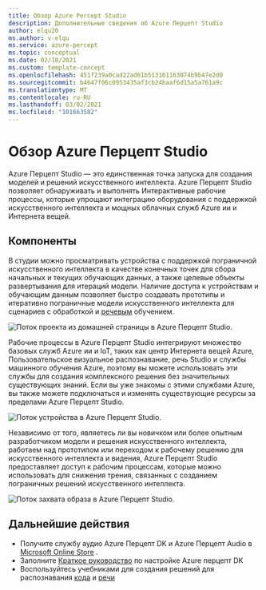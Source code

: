 ```yaml
---
title: Обзор Azure Percept Studio
description: Дополнительные сведения об Azure Перцепт Studio
author: elqu20
ms.author: v-elqu
ms.service: azure-percept
ms.topic: conceptual
ms.date: 02/18/2021
ms.custom: template-concept
ms.openlocfilehash: 451f239a0cad22ad61b513161163074b9b47e2d0
ms.sourcegitcommit: b4647f06c0953435af3cb24baaf6d15a5a761a9c
ms.translationtype: MT
ms.contentlocale: ru-RU
ms.lasthandoff: 03/02/2021
ms.locfileid: "101663582"
---
```

# <a name="azure-percept-studio-overview"></a>Обзор Azure Перцепт Studio

Azure Перцепт Studio — это единственная точка запуска для создания моделей и решений искусственного интеллекта. Azure Перцепт Studio позволяет обнаруживать и выполнять Интерактивные рабочие процессы, которые упрощают интеграцию оборудования с поддержкой искусственного интеллекта и мощных облачных служб Azure ии и Интернета вещей.

## <a name="features"></a>Компоненты

В студии можно просматривать устройства с поддержкой пограничной искусственного интеллекта в качестве конечных точек для сбора начальных и текущих обучающих данных, а также целевые объекты развертывания для итераций модели. Наличие доступа к устройствам и обучающим данным позволяет быстро создавать прототипы и итеративно пограничные модели [](./tutorial-nocode-vision.md) искусственного интеллекта для сценариев с обработкой и [речевым](./tutorial-no-code-speech.md) обучением.

![Поток проекта из домашней страницы в Azure Перцепт Studio.](./media/overview-azure-percept-studio/percept-studio-flow.png)

Рабочие процессы в Azure Перцепт Studio интегрируют множество базовых служб Azure ии и IoT, таких как центр Интернета вещей Azure, Пользовательское визуальное распознавание, речь Studio и службы машинного обучения Azure, поэтому вы можете использовать эти службы для создания комплексного решения без значительных существующих знаний. Если вы уже знакомы с этими службами Azure, вы также можете подключаться и изменять существующие ресурсы за пределами Azure Перцепт Studio.

![Поток устройства в Azure Перцепт Studio.](./media/overview-azure-percept-studio/device-flow.png)

Независимо от того, являетесь ли вы новичком или более опытным разработчиком модели и решения искусственного интеллекта, работаем над прототипом или переходом к рабочему решению для искусственного интеллекта и видения, Azure Перцепт Studio предоставляет доступ к рабочим процессам, которые можно использовать для снижения трения, связанных с созданием пограничных решений искусственного интеллекта.

![Поток захвата образа в Azure Перцепт Studio.](./media/overview-azure-percept-studio/image-flow.png)

## <a name="next-steps"></a>Дальнейшие действия

<!-- [here](https://go.microsoft.com/fwlink/?linkid=2135819). -->

- Получите службу аудио Azure Перцепт DK и Azure Перцепт Audio в [Microsoft Online Store](https://go.microsoft.com/fwlink/p/?LinkId=2155270) .
- Заполните [Краткое руководство](./quickstart-percept-dk-set-up.md) по настройке Azure перцепт DK
- Воспользуйтесь учебниками для создания решений для распознавания [кода](./tutorial-nocode-vision.md) и [речи](./tutorial-no-code-speech.md)